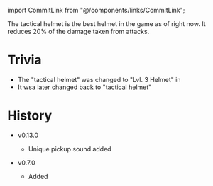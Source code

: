 import CommitLink from "@/components/links/CommitLink";

The tactical helmet is the best helmet in the game as of right now. It reduces 20% of the damage taken from attacks.

# Trivia

 - The "tactical helmet" was changed to "Lvl. 3 Helmet" in <CommitLink sha="1da8f75e"/>
 - It wsa later changed back to "tactical helmet"

# History

 - v0.13.0
   - Unique pickup sound added

 - v0.7.0
   - Added
